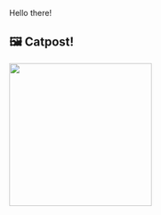 Hello there!



## 🖼️ Catpost!

<sub>
    <img src="https://cdn2.thecatapi.com/images/bcg.jpg" height="256">
</sub>

